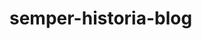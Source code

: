 # semper-historia-blog
<!DOCTYPE html>
<html>
<head>
	<meta charset="UTF-8">
	<meta name="viewport" content="width=device-width,initial=scale=1.0">
	<title>Semper Historia</title>
	<style>
		.p1{font-family:helvetica;
			text-align: left;
			color: black;}
		.p2{font-family:helvetica;
			text-align: center;
			color: darkred;}
		.p3{font-family:victorian;
			text-align: center;
			color: darkred;}
		.p4{font-family:helvetica;
			text-align: center;
			color: black;}
		div.textbox {width: 600px;
				padding:10px;
				border-radius:50px;
				text-align: left;

				margin:auto;
				width: 93%;
				margin-bottom: 2%;
				background-color:darkgray;}
		div.title {width: 440px;
				padding:10px;
				border-radius:50px;
				text-align: left;

				margin:auto;
				width: 40%;
				margin-bottom: 2%;
				background-color:darkgray;}
		div.brand {width:200px;
				padding:5px;
				border-radius:100px;
				image-orientation:center;

				margin:auto;
				width:200px;
				margin-bottom:3%;
				background-color:darkred;}
		div.table {width: 600px;
				padding:10px;
				border-radius:10px;

				margin:auto;
				width: 50%;
				margin-bottom: 2%;
				background-color:darkgray;}
		table { font-family: helvetica;
  			color: darkred;
  			border-collapse: collapse;
  			width: 100%;}

	td, th {border: 1px solid black;
  			text-align: left;
 			 padding: 8px;}
	</style>
</head>
<body>
<body style="background-image:url(gothic-background.jpg);">
<div class="title"><h1><p class="p3">Semper Historia</p></h1></div>
<div class="brand"><img src="semper-historia-logo.png" width="202px" align="center"></div>
<div class="textbox"><h3><p class="p2">History, Tried and True</p></h3>
	<p><p class="p1"> Welcome to Semper Historia, a history blog, primarily focusing on military history but also delving into other interests that are history related. As the admin of this blog I'd like to introduce myself and why this blog exists.</p></p>
	<p><p class="p1">Growing up, my primary networks were National Geographic, Discovery Channel, and the History Channel. I always grew up wanting to learn more about the world around me and where we came from. My first history interests began with the Napoleonic area, but have since spread far and wide. I enlisted into the U.S. Marine Corps in 2014, serving in Okinawa, Japan taking care of different humanitarian efforts in Indonesia and dealing with missile threats from North Korea to Japan. Living there for years at a time gave me a perspective of community, culture, and a global, more historical mindset rather than just a local, present mindset. I've always considered historical patterns when dealing with the ever present political field we live in, and use that to navigate my way through the chaos.</p></p>
	<p><p class="p1"> After returning home I sought out higher education. Starting my journey at Wayne State University (WSU) I studied historical fields I had never considered before. I also dove further into topics I knew a fair amount about but was able to enhance my knowledge on. I later transferred to American Military University (AMU) to speed up my schooling and focus less on the general education most university requires. With the knowledge I've been able to acquire, I'd like to write articles to this blog so you have a source with zero bias. As a veteran I don't play sides, I see facts for facts and narratives as narratives, but make an extra effort to not confuse the two. So much of the media we have today is filled with bias, wether that of the author or the company they work for. As an independent blogger I will stay honest to the craft and will hopefully be a good source for those looking to see history for what it is, and not just the story told by the people in power at that time. Too many times has that changed how the story is told, America's biggest example being Christopher Columbus. With the story rewritten and given the perspective outside of his own, we now see Columbus for who he was, and not the hero he thought he was. Let this blog be a source for you to read up on a myriad of topics from a strictly factual perspective, calling out any falisies.</p></p>
	<p><p class="p1">As this blog grows please comment your suggested topics and we can build this space together. Please feel free to also check out our social media pages as they also have their own historical facts including "On This Day", historical anniversaries, Medal of Honor Mondays and Warrior Wednesdays. Links below.</p></p>
	<p><p class="p4"> Instagram
		<a href="https://www.instagram.com/semperhistoria/">here</a></p></p>
	<p><p class="p4"> Facebook
		<a href="https://www.instagram.com/semperhistoria/">here</a></p></p>
	<p><p class="p4"> Also check out my merch site if you're a fan of my work and want to show some support <a href="https://www.semperhistoria.com/">here!</a></p></p>
	<h3><p class="p4"> Semper Fi!</p></h3></div>
<div class="table">
	<h3><p class="p2">Check out different historical topics ready below</p></h3><table>
	<tr>
		<th><p>Napoleonic History</p></th>
		<td><p><p class="p1"> Articles surrounding the Napoleonic Era are
		<a href="napoleonic-history.html">here</a></p></p></td>
	</tr>
	<tr>
		<th><p>Middle Kingdoms History</p></th>
		<td><p><p class="p1"> Articles surrounding the Middle Kingdoms are 
		<a href="middle-kingdoms-history.html">here</a></p></p></td>
	</tr>
	<tr>
		<th><p>Prussian History</p></th>
		<td><p><p class="p1"> Articles surrounding Prussian history are
		<a href="prussian-history.html">here</a></p></p></td>
	</tr>
	<tr>
		<th><p>U.S. History</p></th>
		<td><p><p class="p1"> Articles surrounding U.S. history are 
		<a href="united-states-history.html">here</a></p></p></td>
	</tr>
	<tr>
		<th><p>East Asian History</p></th>
		<td><p><p class="p1"> Articles surrounding East Asian history are 
		<a href="east-asian-history.html">here</a></p></p></td>
	</tr>
	<tr>
		<th><p>Roman History</p></th>
		<td><p><p class="p1"> Articles surrounding Roman history are 
		<a href="roman-history.html">here</a></p></p></td>
	</tr>
	<tr>
		<th><p>Other Military History</p></th>
		<td><p><p class="p1"> Articles surrounding other miscellaneous stories of military history are 
		<a href="military-history.html">here</a></p></td>
	</tr>
	<tr>
		<th><p>Mythology and History</p></th>
		<td><p><p class="p1"> Articles surrounding the relation between mythology and history are 
		<a href="mythology-and-history.html">here</a></p></td>
	</tr>
	<tr>
		<th><p>Sports History</p></th>
		<td><p><p class="p1"> Articles surrounding sports history are 
		<a href="sports-history.html">here</a></p></td>
	</tr>
</table></div>
</body></body>
</html>
